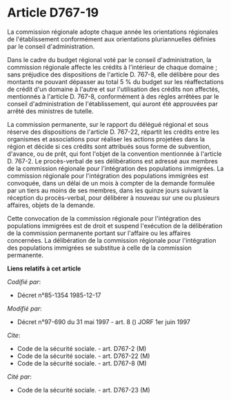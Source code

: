 # Article D767-19

La commission régionale adopte chaque année les orientations régionales de l'établissement conformément aux orientations
pluriannuelles définies par le conseil d'administration.

Dans le cadre du budget régional voté par le conseil d'administration, la commission régionale affecte les crédits à
l'intérieur de chaque domaine ; sans préjudice des dispositions de l'article D. 767-8, elle délibère pour des montants ne
pouvant dépasser au total 5 % du budget sur les réaffectations de crédit d'un domaine à l'autre et sur l'utilisation des
crédits non affectés, mentionnés à l'article D. 767-8, conformément à des règles arrêtées par le conseil d'administration de
l'établissement, qui auront été approuvées par arrêté des ministres de tutelle.

La commission permanente, sur le rapport du délégué régional et sous réserve des dispositions de l'article D. 767-22,
répartit les crédits entre les organismes et associations pour réaliser les actions projetées dans la région et décide si ces
crédits sont attribués sous forme de subvention, d'avance, ou de prêt, qui font l'objet de la convention mentionnée à
l'article D. 767-2. Le procès-verbal de ses délibérations est adressé aux membres de la commission régionale pour
l'intégration des populations immigrées. La commission régionale pour l'intégration des populations immigrées est convoquée,
dans un délai de un mois à compter de la demande formulée par un tiers au moins de ses membres, dans les quinze jours suivant
la réception du procès-verbal, pour délibérer à nouveau sur une ou plusieurs affaires, objets de la demande.

Cette convocation de la commission régionale pour l'intégration des populations immigrées est de droit et suspend l'exécution
de la délibération de la commission permanente portant sur l'affaire ou les affaires concernées. La délibération de la
commission régionale pour l'intégration des populations immigrées se substitue à celle de la commission permanente.

**Liens relatifs à cet article**

_Codifié par_:

  - Décret n°85-1354 1985-12-17

_Modifié par_:

  - Décret n°97-690 du 31 mai 1997 - art. 8 () JORF 1er juin 1997

_Cite_:

  - Code de la sécurité sociale. - art. D767-2 (M)
  - Code de la sécurité sociale. - art. D767-22 (M)
  - Code de la sécurité sociale. - art. D767-8 (M)

_Cité par_:

  - Code de la sécurité sociale. - art. D767-23 (M)
